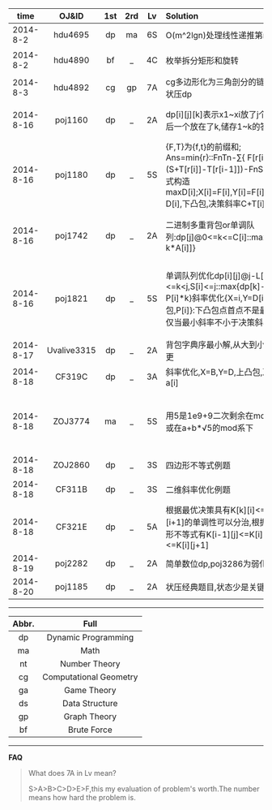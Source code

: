 |**time**|**OJ&ID**|**1st**|**2rd**|**Lv**|**Solution**|**Error**|
|---|:---:|:---:|:---:|:---:|:---|---|
|2014-8-2|hdu4695|dp|ma|6S|O(m^2lgn)处理线性递推第n项|
|2014-8-2|hdu4890|bf|_|4C|枚举拆分矩形和旋转|旋转对应没有处理|
|2014-8-3|hdu4892|cg|gp|7A|cg多边形化为三角剖分的链,图上状压dp|
|2014-8-16|poj1160|dp|_|2A|dp[i][j][k]表示x1~xi放了j个点,最后一个放在了k,储存1~k的答案|没看空间只有10M,MLE*1|
|2014-8-16|poj1180|dp|_|5S|{F,T}为{f,t}的前缀和; Ans=min{r}::FnTn-∑{ F[r[i-1]]\*(S+T[r[i]]-T[r[i-1]])-FnS };对和式构造maxD[i];X[i]=F[i],Y[i]=F[i]T[i]-D[i],下凸包,决策斜率C+T[i]|
|2014-8-16|poj1742|dp|_|2A|二进制多重背包or单调队列:dp[j]@0<=k<=C[i]::max{dp[j-k*A[i]]}|卡常,二进制WAonC++单调TLEonG++|
|2014-8-16|poj1821|dp|_|5S|单调队列优化dp[i][j]@j-L[i]<=k<j,S[i]<=j::max{dp[k]-P[i]*k}斜率优化{X=i,Y=D[i],下凸包,P[i]}:下凸包点首点不是最优解仅当最小斜率不小于决策斜率.}|维护下凸包时由于范围限制去点需要还原被删掉的点;下标写错|
|2014-8-17|Uvalive3315|dp|_|2A|背包字典序最小解,从大到小能更则更|题目中sol的s应为小写|
|2014-8-18|CF319C|dp|_|3A|斜率优化,X=B,Y=D,上凸包,决策-a[i]|
|2014-8-18|ZOJ3774|ma|_|5S|用5是1e9+9二次剩余在mod系下,或在a+b*√5的mod系下|hdu4959是非二次剩余,但没有ac,找ac的也对拍不出错TAT|
|2014-8-18|ZOJ2860|dp|_|3S|四边形不等式例题||
|2014-8-18|CF311B|dp|_|3S|二维斜率优化例题|(初始化+LL)1WA|
|2014-8-18|CF321E|dp|_|5A|根据最优决策具有K[k][i]<=K[k][i+1]的单调性可以分治,根据四边形不等式有K[i-1][j]<=K[i][j]<=K[i][j+1]|看了报告sigh...|
|2014-8-19|poj2282|dp|_|2A|简单数位dp,poj3286为弱化版本||
|2014-8-20|poj1185|dp|_|2A|状压经典题目,状态少是关键,60||
___
|**Abbr.**|**Full**|
|:---:|:---:|
|dp|Dynamic Programming|
|ma|Math|
|nt|Number Theory|
|cg|Computational Geometry|
|ga|Game Theory|
|ds|Data Structure|
|gp|Graph Theory|
|bf|Brute Force|
___
**FAQ**

> What does 7A in Lv mean?
> 
> S>A>B>C>D>E>F,this my evaluation of problem's worth.The number means how hard the problem is.
